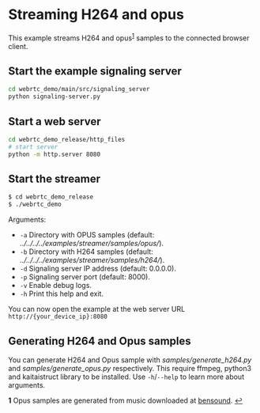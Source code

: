 # Streaming H264 and opus

This example streams H264 and opus<sup id="a1">[1](#f1)</sup> samples to the connected browser client.

## Start the example signaling server

```sh
cd webrtc_demo/main/src/signaling_server
python signaling-server.py
```

## Start a web server

```sh
cd webrtc_demo_release/http_files
# start server
python -m http.server 8080
```

## Start the streamer

```sh
$ cd webrtc_demo_release
$ ./webrtc_demo
```
Arguments:

- `-a` Directory with OPUS samples (default: *../../../../examples/streamer/samples/opus/*).
- `-b` Directory with H264 samples (default: *../../../../examples/streamer/samples/h264/*).
- `-d` Signaling server IP address (default: 0.0.0.0).
- `-p` Signaling server port (default: 8000).
- `-v` Enable debug logs.
- `-h` Print this help and exit.

You can now open the example at the web server URL `http://{your_device_ip}:8080`

## Generating H264 and Opus samples

You can generate H264 and Opus sample with *samples/generate_h264.py* and *samples/generate_opus.py* respectively. This require ffmpeg, python3 and kaitaistruct library to be installed. Use `-h`/`--help` to learn more about arguments.

<b id="f1">1</b> Opus samples are generated from music downloaded at [bensound](https://www.bensound.com). [↩](#a1)
